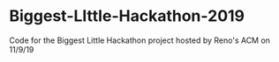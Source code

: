 # Biggest-LIttle-Hackathon-2019
Code for the Biggest Little Hackathon project hosted by Reno's ACM on 11/9/19
